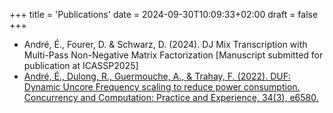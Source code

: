 +++
title = 'Publications'
date = 2024-09-30T10:09:33+02:00
draft = false
+++

- André, É., Fourer, D. & Schwarz, D. (2024). DJ Mix Transcription with Multi-Pass Non-Negative Matrix Factorization [Manuscript submitted for publication at ICASSP2025]
- [André, É., Dulong, R., Guermouche, A., & Trahay, F. (2022). DUF: Dynamic Uncore Frequency scaling to reduce power consumption. Concurrency and Computation: Practice and Experience, 34(3), e6580.](https://hal.science/hal-02401796v4/)